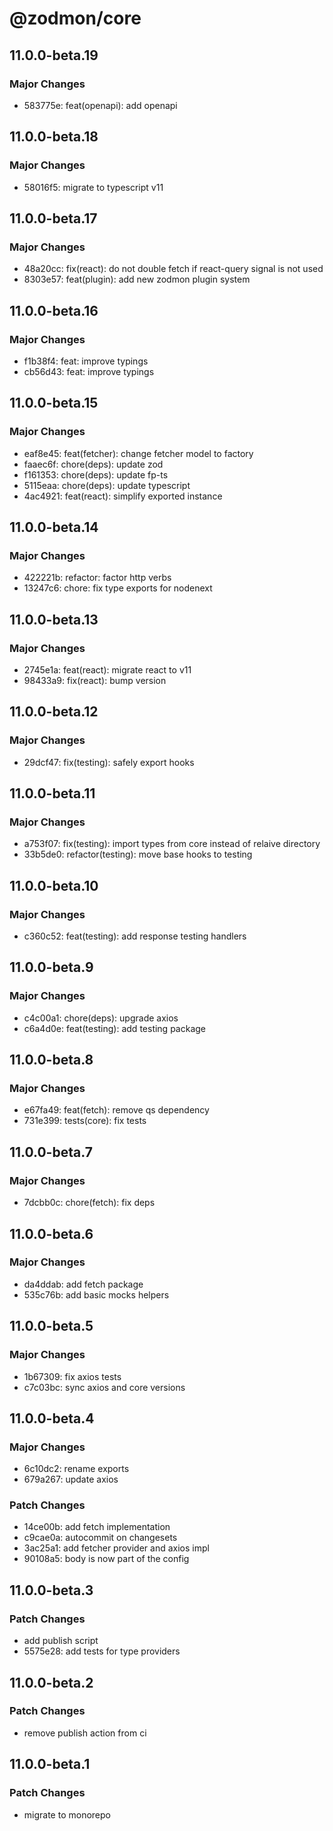 # @zodmon/core

## 11.0.0-beta.19

### Major Changes

- 583775e: feat(openapi): add openapi

## 11.0.0-beta.18

### Major Changes

- 58016f5: migrate to typescript v11

## 11.0.0-beta.17

### Major Changes

- 48a20cc: fix(react): do not double fetch if react-query signal is not used
- 8303e57: feat(plugin): add new zodmon plugin system

## 11.0.0-beta.16

### Major Changes

- f1b38f4: feat: improve typings
- cb56d43: feat: improve typings

## 11.0.0-beta.15

### Major Changes

- eaf8e45: feat(fetcher): change fetcher model to factory
- faaec6f: chore(deps): update zod
- f161353: chore(deps): update fp-ts
- 5115eaa: chore(deps): update typescript
- 4ac4921: feat(react): simplify exported instance

## 11.0.0-beta.14

### Major Changes

- 422221b: refactor: factor http verbs
- 13247c6: chore: fix type exports for nodenext

## 11.0.0-beta.13

### Major Changes

- 2745e1a: feat(react): migrate react to v11
- 98433a9: fix(react): bump version

## 11.0.0-beta.12

### Major Changes

- 29dcf47: fix(testing): safely export hooks

## 11.0.0-beta.11

### Major Changes

- a753f07: fix(testing): import types from core instead of relaive directory
- 33b5de0: refactor(testing): move base hooks to testing

## 11.0.0-beta.10

### Major Changes

- c360c52: feat(testing): add response testing handlers

## 11.0.0-beta.9

### Major Changes

- c4c00a1: chore(deps): upgrade axios
- c6a4d0e: feat(testing): add testing package

## 11.0.0-beta.8

### Major Changes

- e67fa49: feat(fetch): remove qs dependency
- 731e399: tests(core): fix tests

## 11.0.0-beta.7

### Major Changes

- 7dcbb0c: chore(fetch): fix deps

## 11.0.0-beta.6

### Major Changes

- da4ddab: add fetch package
- 535c76b: add basic mocks helpers

## 11.0.0-beta.5

### Major Changes

- 1b67309: fix axios tests
- c7c03bc: sync axios and core versions

## 11.0.0-beta.4

### Major Changes

- 6c10dc2: rename exports
- 679a267: update axios

### Patch Changes

- 14ce00b: add fetch implementation
- c9cae0a: autocommit on changesets
- 3ac25a1: add fetcher provider and axios impl
- 90108a5: body is now part of the config

## 11.0.0-beta.3

### Patch Changes

- add publish script
- 5575e28: add tests for type providers

## 11.0.0-beta.2

### Patch Changes

- remove publish action from ci

## 11.0.0-beta.1

### Patch Changes

- migrate to monorepo

